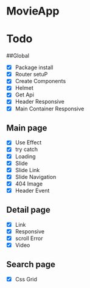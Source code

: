# MovieApp

# Todo

##Global

- [x] Package install
- [x] Router setuP
- [x] Create Components
- [x] Helmet
- [x] Get Api
- [x] Header Responsive
- [x] Main Container Responsive

## Main page

- [x] Use Effect
- [x] try catch
- [x] Loading
- [x] Slide
- [x] Slide Link
- [x] Slide Navigation
- [x] 404 Image
- [x] Header Event

## Detail page

- [x] Link
- [x] Responsive
- [x] scroll Error
- [x] Video

## Search page

- [x] Css Grid
